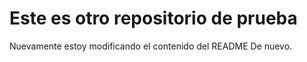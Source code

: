 # Este es otro repositorio de prueba

Nuevamente estoy modificando el contenido del README
De nuevo. 
